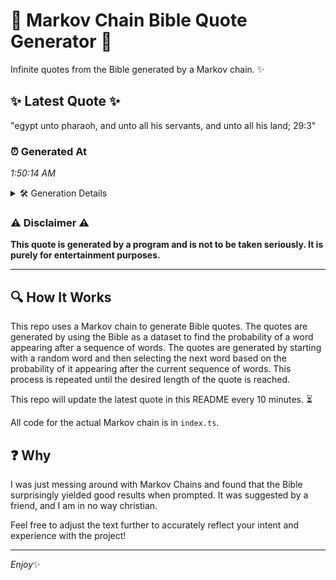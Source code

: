 # 📖 Markov Chain Bible Quote Generator 📖

Infinite quotes from the Bible generated by a Markov chain. ✨

## ✨ Latest Quote ✨
"egypt unto pharaoh, and unto all his servants, and unto all his land; 29:3"

### ⏰ Generated At
*1:50:14 AM*

<details>
    <summary>🛠️ Generation Details</summary>
    <p>
        <strong>🌱 Seed:</strong> egypt<br>
        <strong>🔄 Iterations:</strong> 13<br>
        <strong>📜 Context History:</strong><br>[ egypt ]: unto<br>[ egypt, unto ]: pharaoh,<br>[ egypt, unto, pharaoh, ]: and<br>[ egypt, unto, pharaoh,, and ]: unto<br>[ egypt, unto, pharaoh,, and, unto ]: all<br>[ egypt, unto, pharaoh,, and, unto, all ]: his<br>[ unto, pharaoh,, and, unto, all, his ]: servants,<br>[ pharaoh,, and, unto, all, his, servants, ]: and<br>[ and, unto, all, his, servants,, and ]: unto<br>[ unto, all, his, servants,, and, unto ]: all<br>[ all, his, servants,, and, unto, all ]: his<br>[ his, servants,, and, unto, all, his ]: land;<br>[ servants,, and, unto, all, his, land; ]: 29:3<br>
    </p>
</details>

### ⚠️ Disclaimer ⚠️
**This quote is generated by a program and is not to be taken seriously. It is purely for entertainment purposes.**

---

## 🔍 How It Works

This repo uses a Markov chain to generate Bible quotes. The quotes are generated by using the Bible as a dataset to find the probability of a word appearing after a sequence of words. The quotes are generated by starting with a random word and then selecting the next word based on the probability of it appearing after the current sequence of words. This process is repeated until the desired length of the quote is reached.

This repo will update the latest quote in this README every 10 minutes. ⏳

All code for the actual Markov chain is in `index.ts`.

## ❓ Why

I was just messing around with Markov Chains and found that the Bible surprisingly yielded good results when prompted. 
It was suggested by a friend, and I am in no way christian.

Feel free to adjust the text further to accurately reflect your intent and experience with the project!

---

*Enjoy*✨
